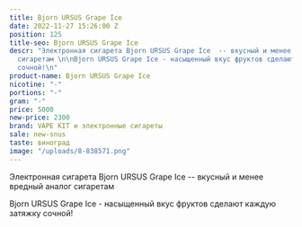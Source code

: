 ```yaml
---
title: Bjorn URSUS Grape Ice
date: 2022-11-27 15:26:00 Z
position: 125
title-seo: Bjorn URSUS Grape Ice
descr: "Электронная сигарета Bjorn URSUS Grape Ice  -- вкусный и менее вредный аналог
  сигаретам \n\nBjorn URSUS Grape Ice - насыщенный вкус фруктов сделают каждую затяжку
  сочной!\n"
product-name: Bjorn URSUS Grape Ice
nicotine: "-"
portions: "-"
gram: "-"
price: 5000
new-price: 2300
brand: VAPE KIT и электронные сигареты
sale: new-snus
taste: виноград
image: "/uploads/8-838571.png"
---
```


Электронная сигарета Bjorn URSUS Grape Ice  -- вкусный и менее вредный аналог сигаретам 

Bjorn URSUS Grape Ice - насыщенный вкус фруктов сделают каждую затяжку сочной!
